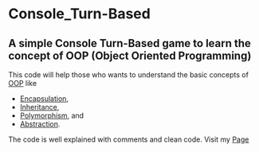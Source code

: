 # Console_Turn-Based
## A simple Console Turn-Based game to learn the concept of OOP (Object Oriented Programming)

This code will help those who wants to understand the basic concepts of [OOP](https://en.wikipedia.org/wiki/Object-oriented_programming) like
- [Encapsulation](https://en.wikipedia.org/wiki/Encapsulation_(computer_programming)), 
- [Inheritance](https://en.wikipedia.org/wiki/Inheritance_(object-oriented_programming)), 
- [Polymorphism](https://en.wikipedia.org/wiki/Polymorphism_(computer_science)), and 
- [Abstraction](https://en.wikipedia.org/wiki/Abstraction_(computer_science)).

The code is well explained with comments and clean code.
Visit my [Page](https://mikeultron.github.io)